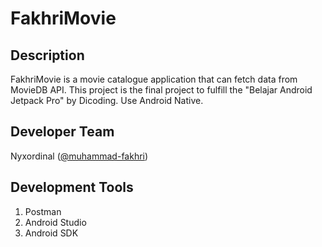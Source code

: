 # FakhriMovie

## Description
FakhriMovie is a movie catalogue application that can fetch data from MovieDB API. This project is the final project to fulfill the "Belajar Android Jetpack Pro" by Dicoding. Use Android Native.

## Developer Team
Nyxordinal ([@muhammad-fakhri](https://github.com/nyxordinal))

## Development Tools
1. Postman
2. Android Studio
3. Android SDK

